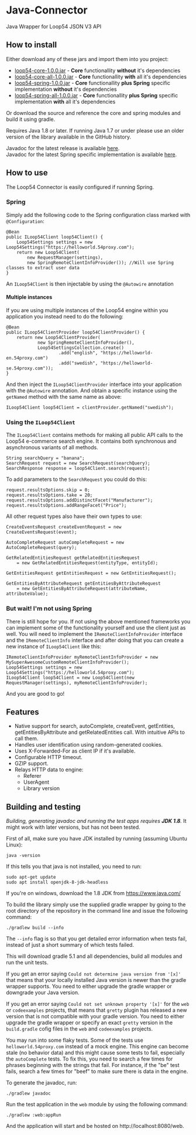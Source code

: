 # Java-Connector
Java Wrapper for Loop54 JSON V3 API

## How to install
Either download any of these jars and import them into you project:

* [loop54-core-1.0.0.jar](https://static.loop54.com/lib/java/core/loop54-core-1.0.0.jar) - **Core** functionallity **without** it's dependencies
* [loop54-core-all-1.0.0.jar](https://static.loop54.com/lib/java/core/loop54-core-all-1.0.0.jar) - **Core** functionallity **with** all it's dependencies 
* [loop54-spring-1.0.0.jar](https://static.loop54.com/lib/java/spring/loop54-spring-1.0.0.jar) - **Core** functionallity **plus Spring** specific implementation **without** it's dependencies
* [loop54-spring-all-1.0.0.jar](https://static.loop54.com/lib/java/spring/loop54-spring-all-1.0.0.jar) - **Core** functionallity **plus Spring** specific implementation **with** all it's dependencies

Or download the source and reference the core and spring modules and build it using gradle.

Requires Java 1.8 or later. If running Java 1.7 or under please use an older version of the library available in the 
GitHub history.

Javadoc for the latest release is available [here](https://static.loop54.com/docs/java/core/javadoc/).\
Javadoc for the latest Spring specific implementation is available [here](https://static.loop54.com/docs/java/spring/javadoc/).

## How to use
The Loop54 Connector is easily configured if running Spring.

### Spring
Simply add the following code to the Spring configuration class marked with `@Configuration`:

    @Bean
    public ILoop54Client loop54Client() {
        Loop54Settings settings = new Loop54Settings("https://helloworld.54proxy.com");
        return new Loop54Client(
            new RequestManager(settings),
            new SpringRemoteClientInfoProvider()); //Will use Spring classes to extract user data
    }

An `ILoop54Client` is then injectable by using the `@Autowire` annotation

#### Multiple instances

If you are using multiple instances of the Loop54 engine within you application you instead need to do the following:

	@Bean
    public ILoop54ClientProvider loop54ClientProvider() {
        return new Loop54ClientProvider(
                new SpringRemoteClientInfoProvider(),
                Loop54SettingsCollection.create()
                        .add("english", "https://helloworld-en.54proxy.com")
                        .add("swedish", "https://helloworld-se.54proxy.com"));
    }

And then inject the `ILoop54ClientProvider` interface into your application with the `@Autowire` annotation. And obtain 
a specific instance using the `getNamed` method with the same name as above:

	ILoop54Client loop54Client = clientProvider.getNamed("swedish");

### Using the `ILoop54Client`
The `ILoop54Client` contains methods for making all public API calls to the Loop54 e-commerce search engine. It contains 
both synchronous and asynchronous variants of all methods.

    String searchQuery = "banana";
    SearchRequest request = new SearchRequest(searchQuery);
    SearchResponse response = loop54Client.search(request);
    
To add parameters to the `SearchRequest` you could do this:

    request.resultsOptions.skip = 0;
    request.resultsOptions.take = 20;
    request.resultsOptions.addDistinctFacet("Manufacturer");
    request.resultsOptions.addRangeFacet("Price");

All other request types also have their own types to use:

    CreateEventsRequest createEventRequest = new CreateEventsRequest(event);
    
    AutoCompleteRequest autoCompleteRequest = new AutoCompleteRequest(query);
    
    GetRelatedEntitiesRequest getRelatedEntitiesRequest 
        = new GetRelatedEntitiesRequest(entityType, entityId);
        
    GetEntitiesRequest getEntitiesRequest = new GetEntitiesRequest();
    
    GetEntitiesByAttributeRequest getEntitiesByAttributeRequest 
        = new GetEntitiesByAttributeRequest(attributeName, attributeValue);

### But wait! I'm not using Spring
There is still hope for you. If not using the above mentioned frameworks you can implement some of the functionality 
yourself and use the client just as well. You will need to implement the `IRemoteClientInfoProvider` interface and the 
`IRemoteClientInfo` interface and after doing that you can create a new instance of `ILoop54Client` like this:

    IRemoteClientInfoProvider myRemoteClientInfoProvider = new MySuperAwesomeCustomRemoteClientInfoProvider();
    Loop54Settings settings = new Loop54Settings("https://helloworld.54proxy.com");
    ILoop54Client loop54Client = new Loop54Client(new RequestManager(settings), myRemoteClientInfoProvider);
    
And you are good to go!

## Features
- Native support for search, autoComplete, createEvent, getEntities, getEntitiesByAttribute and getRelatedEntities call. 
With intuitive APIs to call them.
- Handles user identification using random-generated cookies.
- Uses X-Forwarded-For as client IP if it's available.
- Configurable HTTP timeout.
- GZIP support.
- Relays HTTP data to engine:
    - Referer
    - UserAgent
    - Library version
    
## Building and testing

_Building, generating javadoc and running the test apps requires **JDK 1.8**._ 
It might work with later versions, but has not been tested.

First of all, make sure you have JDK installed by running (assuming Ubuntu Linux):

	java -version
	
If this tells you that java is not installed, you need to run:

	sudo apt-get update
	sudo apt install openjdk-8-jdk-headless
	
If you're on windows, download the 1.8 JDK from https://www.java.com/

To build the library simply use the supplied gradle wrapper by going to the root directory of the repository in the command line and issue the following command:

    ./gradlew build --info

The `--info` flag is so that you get detailed error information when tests fail, instead of just a short summary of which tests failed.

This will download gradle 5.1 and all dependencies, build all modules and run the unit tests. 

If you get an error saying `Could not determine java version from '[x]'` that means that your locally installed Java version is newer than the gradle wrapper supports. You need to either upgrade the gradle wrapper or downgrade your Java version.

If you get an error saying `Could not set unknown property '[x]'` for the `web` or `codeexamples` projects, that means that `gretty` plugin has released a new version that is not compatible with your gradle version. You need to either upgrade the gradle wrapper or specify an exact `gretty` version in the `build.gradle` cofig files in the `web` and `codeexamples` projects.

You may run into some flaky tests. Some of the tests use `helloworld.54proxy.com` instead of a mock engine. This engine can become stale (no behavior data) and this might cause some tests to fail, especially the `autoComplete` tests. To fix this, you need to search a few times for phrases beginning with the strings that fail. For instance, if the "be" test fails, search a few times for "beef" to make sure there is data in the engine.

To generate the javadoc, run:

    ./gradlew javadoc

Run the test application in the `web` module by using the following command:

    ./gradlew :web:appRun
    
And the application will start and be hosted on http://localhost:8080/web.
